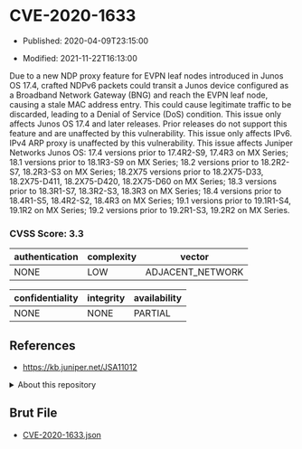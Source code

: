 # CVE-2020-1633

- Published: 2020-04-09T23:15:00

- Modified: 2021-11-22T16:13:00

Due to a new NDP proxy feature for EVPN leaf nodes introduced in Junos OS 17.4, crafted NDPv6 packets could transit a Junos device configured as a Broadband Network Gateway (BNG) and reach the EVPN leaf node, causing a stale MAC address entry. This could cause legitimate traffic to be discarded, leading to a Denial of Service (DoS) condition. This issue only affects Junos OS 17.4 and later releases. Prior releases do not support this feature and are unaffected by this vulnerability. This issue only affects IPv6. IPv4 ARP proxy is unaffected by this vulnerability. This issue affects Juniper Networks Junos OS: 17.4 versions prior to 17.4R2-S9, 17.4R3 on MX Series; 18.1 versions prior to 18.1R3-S9 on MX Series; 18.2 versions prior to 18.2R2-S7, 18.2R3-S3 on MX Series; 18.2X75 versions prior to 18.2X75-D33, 18.2X75-D411, 18.2X75-D420, 18.2X75-D60 on MX Series; 18.3 versions prior to 18.3R1-S7, 18.3R2-S3, 18.3R3 on MX Series; 18.4 versions prior to 18.4R1-S5, 18.4R2-S2, 18.4R3 on MX Series; 19.1 versions prior to 19.1R1-S4, 19.1R2 on MX Series; 19.2 versions prior to 19.2R1-S3, 19.2R2 on MX Series.

### CVSS Score: **3.3**

| authentication | complexity | vector |
| --- | --- | --- |
| NONE | LOW | ADJACENT_NETWORK |

| confidentiality | integrity | availability |
| --- | --- | --- |
| NONE | NONE | PARTIAL |

## References

* https://kb.juniper.net/JSA11012

<details>
<summary>About this repository</summary> 

  This repository is part of the project [Live Hack CVE](https://github.com/Live-Hack-CVE). Main website can be found [www.live-hack.org](https://www.live-hack.org) 
  
  Made by [Sn0wAlice](https://github.com/Sn0wAlice) for the people that care about security and need to have a feed of the latest CVEs. Hope you enjoy it, don't forget to star the repo and follow me on [Twitter](https://twitter.com/Sn0wAlice) and [Github](https://github.com/Sn0wAlice). And that is my [personnal website](https://www.alice-snow.me/)

  - [Home Page](https://github.com/Live-Hack-CVE)
  - [Framework](https://github.com/Live-Hack-CVE/cve-framework)
  - [CVE database](https://github.com/Live-Hack-CVE/full_database)
  - [Changelog](https://github.com/Live-Hack-CVE/Changelog)
</details>

## Brut File

* [CVE-2020-1633.json](https://raw.githubusercontent.com/Live-Hack-CVE/full_database/main/cves/2020/CVE-2020-1633.json)

